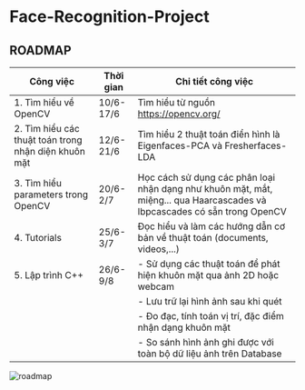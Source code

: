 # Face-Recognition-Project
## ROADMAP
|Công việc                         |Thời gian|Chi tiết công việc                                   |
|----------------------------------|------------------|-----------------------------------------------------|
|1. Tìm hiểu về OpenCV                       |10/6-17/6| Tìm hiểu từ nguồn https://opencv.org/                             |
|2. Tìm hiểu các thuật toán trong nhận diện khuôn mặt  |12/6-21/6|Tìm hiểu 2 thuật toán điển hình là Eigenfaces-PCA và Fresherfaces-LDA|   
|3. Tìm hiểu parameters trong OpenCV|20/6-2/7|Học cách sử dụng các phân loại nhận dạng như khuôn mặt, mắt, miệng... qua Haarcascades và lbpcascades có sẵn trong OpenCV|
|4. Tutorials|25/6-3/7|Đọc hiểu và làm các hướng dẫn cơ bản về thuật toán (documents, videos,...)|
|5. Lập trình C++|26/6-9/8|- Sử dụng các thuật toán để phát hiện khuôn mặt qua ảnh 2D hoặc webcam |
|||- Lưu trữ lại hình ảnh sau khi quét|
|||- Đo đạc, tính toán vị trí, đặc điểm nhận dạng khuôn mặt|
|||- So sánh hình ảnh ghi được với toàn bộ dữ liệu ảnh trên Database|


![roadmap](https://user-images.githubusercontent.com/38566092/59320612-38406380-8cf9-11e9-9d05-01213030954b.PNG)




